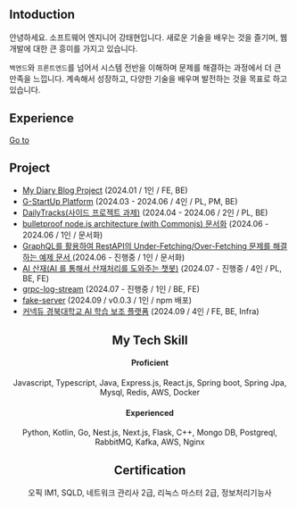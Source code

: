 
## Intoduction

안녕하세요. 소프트웨어 엔지니어 강태현입니다. 새로운 기술을 배우는 것을 즐기며, 웹 개발에 대한 큰 흥미를 가지고 있습니다.

`백엔드`와 `프론트엔드`를 넘어서 시스템 전반을 이해하며 문제를 해결하는 과정에서 더 큰 만족을 느낍니다. 계속해서 성장하고, 다양한 기술을 배우며 발전하는 것을 목표로 하고 있습니다. 

## Experience
[Go to](./experience.md)

## Project
- [My Diary Blog Project](https://github.com/KNU-K/my_diary_blog) (2024.01 / 1인 / FE, BE)
- [G-StartUp Platform](https://github.com/care-on) (2024.03 - 2024.06 / 4인 / PL, PM, BE)
- [DailyTracks(사이드 프로젝트 과제)](https://github.com/DailyTracks) (2024.04 - 2024.06 / 2인 / PL, BE)
- [bulletproof node.js architecture (with Commonjs) 문서화](https://github.com/KNU-K/bulletproof-node-common-js-project-architecture) (2024.06 - 2024.06 / 1인 / 문서화)
- [GraphQL를 활용하여 RestAPI의 Under-Fetching/Over-Fetching 문제를 해결하는 예제 문서 ](https://github.com/KNU-K/graphql-ts-practica) (2024.06 - 진행중 / 1인 / 문서화)
- [AI 산재(AI 를 통해서 산재처리를 도와주는 챗봇)](https://github.com/Injury-law-assist) (2024.07 - 진행중 / 4인 / PL, BE, FE)
- [grpc-log-stream](https://github.com/knu-k/grpc-log-stream) (2024.07 - 진행중 / 1인 / BE, FE)
- [fake-server](https://github.com/TaskSprints/fake-server) (2024.09 / v0.0.3 / 1인 / npm 배포)
- [커넥듀 경북대학교 AI 학습 보조 플랫폼](https://github.com/TEAM-MukTae) (2024.09 / 4인 / FE, BE, Infra)


<div align="center">
  
## My Tech Skill
#### Proficient
Javascript, Typescript, Java, Express.js, React.js, Spring boot, Spring Jpa, Mysql, Redis, AWS, Docker

#### Experienced
Python, Kotlin, Go, Nest.js, Next.js, Flask, C++, Mongo DB, Postgreql, RabbitMQ, Kafka, AWS, Nginx

## Certification
오픽 IM1, SQLD, 네트워크 관리사 2급, 리눅스 마스터 2급, 정보처리기능사

</div>



